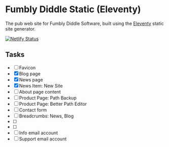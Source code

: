 # Fumbly Diddle Static (Eleventy)

The pub web site for Fumbly Diddle Software, built using the [Eleventy](https://www.11ty.dev/) static site generator.

[![Netlify Status](https://api.netlify.com/api/v1/badges/149e86da-40fb-4960-8c34-700f87962635/deploy-status)](https://app.netlify.com/sites/fumblydiddle/deploys)

## Tasks

- [ ] Favicon
- [x] Blog page
- [x] News page
- [x] News Item: New Site
- [ ] About page content
- [ ] Product Page: Path Backup 
- [ ] Product Page: Better Path Editor
- [ ] Contact form
- [ ] Breadcrumbs: News, Blog
- [ ] 
- [ ] 
- [ ] Info email account
- [ ] Support email account
